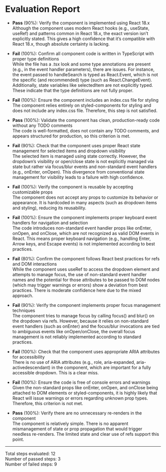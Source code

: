 # Evaluation Report

- **Pass** (90%): Verify the component is implemented using React 18.x  
  Although the component uses modern React hooks (e.g., useState, useRef) and patterns common in React 18.x, the exact version isn’t explicitly stated. This gives a high confidence that it’s compatible with React 18.x, though absolute certainty is lacking.

- **Fail** (100%): Confirm all component code is written in TypeScript with proper type definitions  
  While the file has a .tsx look and some type annotations are present (e.g., in the event handler parameters), there are issues. For instance, the event passed to handleSearch is typed as React.Event, which is not the specific (and recommended) type (such as React.ChangeEvent<HTMLSelectElement>). Additionally, state variables like selectedItem are not explicitly typed. These indicate that the type definitions are not fully proper.

- **Fail** (100%): Ensure the component includes an index.css file for styling  
  The component relies entirely on styled-components for styling and does not include any index.css file. Therefore, this step is not satisfied.

- **Pass** (100%): Validate the component has clean, production-ready code without any TODO comments  
  The code is well-formatted, does not contain any TODO comments, and appears structured for production, so this criterion is met.

- **Fail** (90%): Check that the component uses proper React state management for selected items and dropdown visibility  
  The selected item is managed using state correctly. However, the dropdown’s visibility or open/close state is not explicitly managed via state but rather via focus/blur events and non-standard event handlers (e.g., onEnter, onOpen). This divergence from conventional state management for visibility leads to a failure with high confidence.

- **Fail** (100%): Verify the component is reusable by accepting customizable props  
  The component does not accept any props to customize its behavior or appearance. It is hardcoded in many aspects (such as dropdown items and styling), reducing its reusability.

- **Fail** (100%): Ensure the component implements proper keyboard event handlers for navigation and selection  
  The code introduces non-standard event handler props like onEnter, onOpen, and onClose, which are not recognized as valid DOM events in React. This means proper keyboard navigation (e.g., handling Enter, Arrow keys, and Escape events) is not implemented according to best practices.

- **Fail** (80%): Confirm the component follows React best practices for refs and DOM interactions  
  While the component uses useRef to access the dropdown element and attempts to manage focus, the use of non-standard event handler names and the potential for those attributes to be passed to DOM nodes (which may trigger warnings or errors) show a deviation from best practices. There is moderate confidence here due to the mixed approach.

- **Fail** (90%): Verify the component implements proper focus management techniques  
  The component tries to manage focus by calling focus() and blur() on the dropdown via refs. However, because it relies on non-standard event handlers (such as onEnter) and the focus/blur invocations are tied to ambiguous events like onOpen/onClose, the overall focus management is not reliably implemented according to standard practices.

- **Fail** (100%): Check that the component uses appropriate ARIA attributes for accessibility  
  There is no use of ARIA attributes (e.g., role, aria-expanded, aria-activedescendant) in the component, which are important for a fully accessible dropdown. This is a clear miss.

- **Fail** (100%): Ensure the code is free of console errors and warnings  
  Given the non-standard props like onEnter, onOpen, and onClose being attached to DOM elements or styled-components, it is highly likely that React will issue warnings or errors regarding unknown prop types. Therefore, this criterion is not met.

- **Pass** (100%): Verify there are no unnecessary re-renders in the component  
  The component is relatively simple. There is no apparent mismanagement of state or prop propagation that would trigger needless re-renders. The limited state and clear use of refs support this point.

---

Total steps evaluated: 12  
Number of passed steps: 3  
Number of failed steps: 9